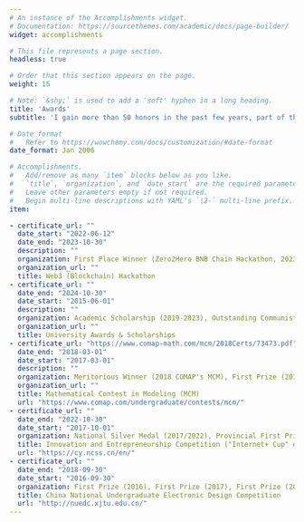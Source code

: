 ```yaml
---
# An instance of the Accomplishments widget.
# Documentation: https://sourcethemes.com/academic/docs/page-builder/
widget: accomplishments

# This file represents a page section.
headless: true

# Order that this section appears on the page.
weight: 15

# Note: `&shy;` is used to add a 'soft' hyphen in a long heading.
title: 'Awards'
subtitle: 'I gain more than 50 honors in the past few years, part of them are listed as follows:'

# Date format
#   Refer to https://wowchemy.com/docs/customization/#date-format
date_format: Jan 2006

# Accomplishments.
#   Add/remove as many `item` blocks below as you like.
#   `title`, `organization`, and `date_start` are the required parameters.
#   Leave other parameters empty if not required.
#   Begin multi-line descriptions with YAML's `|2-` multi-line prefix.
item:

- certificate_url: ""
  date_start: "2022-06-12"
  date_end: "2023-10-30"
  description: ""
  organization: First Place Winner (Zero2Hero BNB Chain Hackathon, 2023), Second Place (Foresight X OpenBuild HongKong 2023), Second Place (Wanxiang Blockchain Labs, 2022)
  organization_url: ""
  title: Web3 (Blockchain) Hackathon
- certificate_url: ""
  date_end: "2024-10-30"
  date_start: "2015-06-01"
  description: ""
  organization: Academic Scholarship (2019-2023), Outstanding Communist Youth League Leader (2023), First Prize Scholarship (2022), Merit Graduate Student (2022), Outstanding Graduates (2019/2020/2021), Extrodinary Bachelor (2019), RED Award (2019), BMI Award (2019), Five-Four Youth Pacesetters (2018), Merit Undergraduate Students (2017)
  organization_url: ""
  title: University Awards & Scholarships
- certificate_url: "https://www.comap-math.com/mcm/2018Certs/73473.pdf"
  date_end: "2018-03-01"
  date_start: "2017-03-01"
  description: ""
  organization: Meritorious Winner (2018 COMAP's MCM), First Prize (2017 National MCM), Third Prize (2019/2020 Graduate-level)
  organization_url: ""
  title: Mathematical Contest in Modeling (MCM)
  url: "https://www.comap.com/undergraduate/contests/mcm/"
- certificate_url: ""
  date_end: "2022-10-30"
  date_start: "2017-10-01"
  organization: National Silver Medal (2017/2022), Provincial First Prize (2017/2022), Provincial Second Prize (2018/2022), University First Prize (2017/2022)
  title: Innovation and Entrepreneurship Competition ("Internet+ Cup" or "Challenge Cup")
  url: "https://cy.ncss.cn/en/"
- certificate_url: ""
  date_end: "2018-09-30"
  date_start: "2016-09-30"
  organization: First Prize (2016), First Prize (2017), First Prize (2018)
  title: China National Undergraduate Electronic Design Competition
  url: "http://nuedc.xjtu.edu.cn/"
---
```

